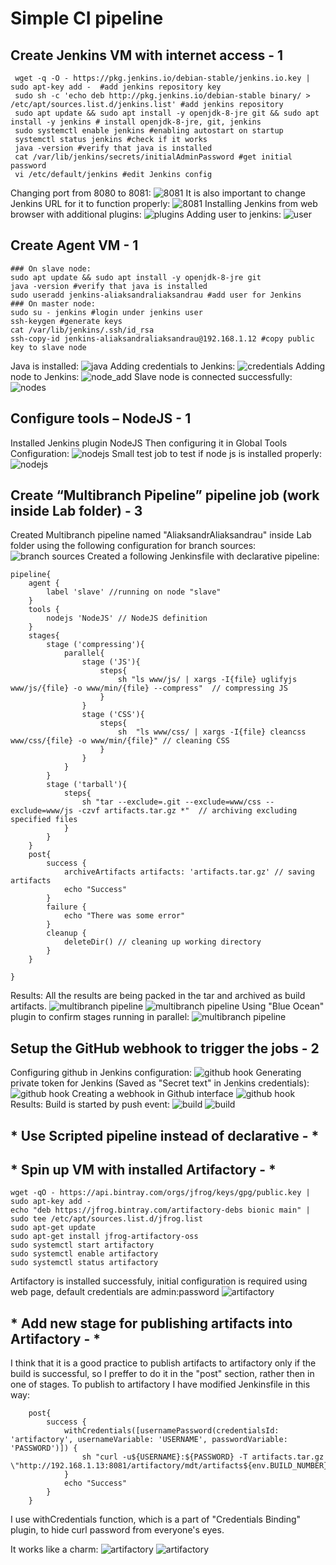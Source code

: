 # Simple CI pipeline
## Create Jenkins VM with internet access - 1
~~~
 wget -q -O - https://pkg.jenkins.io/debian-stable/jenkins.io.key | sudo apt-key add -  #add jenkins repository key
 sudo sh -c 'echo deb http://pkg.jenkins.io/debian-stable binary/ > /etc/apt/sources.list.d/jenkins.list' #add jenkins repository
 sudo apt update && sudo apt install -y openjdk-8-jre git && sudo apt install -y jenkins # install openjdk-8-jre, git, jenkins
 sudo systemctl enable jenkins #enabling autostart on startup 
 systemctl status jenkins #check if it works
 java -version #verify that java is installed
 cat /var/lib/jenkins/secrets/initialAdminPassword #get initial password
 vi /etc/default/jenkins #edit Jenkins config
~~~
Changing port from 8080 to 8081:
![8081](img/j_port.png)
It is also important to change Jenkins URL for it to function properly:
![8081](img/j_location.png)
Installing Jenkins from web browser with additional plugins:
![plugins](img/j_installation.png)
Adding user to jenkins:
![user](img/j_adduser.png)
## Create Agent VM - 1 
~~~
### On slave node:
sudo apt update && sudo apt install -y openjdk-8-jre git
java -version #verify that java is installed
sudo useradd jenkins-aliaksandraliaksandrau #add user for Jenkins
### On master node:
sudo su - jenkins #login under jenkins user
ssh-keygen #generate keys
cat /var/lib/jenkins/.ssh/id_rsa
ssh-copy-id jenkins-aliaksandraliaksandrau@192.168.1.12 #copy public key to slave node
~~~
Java is installed:
![java](img/java-v.png)
Adding credentials to Jenkins:
![credentials](img/j_credentials.png)
Adding node to Jenkins:
![node_add](img/j_node_add.png)
Slave node is connected successfully:
![nodes](img/j_nodes.png)
## Configure tools – NodeJS - 1 
Installed Jenkins plugin NodeJS
Then configuring it in Global Tools Configuration:
![nodejs](img/nodejs.png)
Small test job to test if node js is installed properly:
![nodejs](img/node-v.png)
## Create “Multibranch Pipeline” pipeline job (work inside Lab folder) - 3 
Created Multibranch pipeline named "AliaksandrAliaksandrau" inside Lab folder using the following configuration for branch sources:
![branch sources](img/b_srcs.png)
Created a following Jenkinsfile with declarative pipeline:
```
pipeline{
	agent {
		label 'slave' //running on node "slave"
	}
	tools {
		nodejs 'NodeJS' // NodeJS definition
	}
	stages{
		stage ('compressing'){
			parallel{
				stage ('JS'){
					steps{
	  					sh "ls www/js/ | xargs -I{file} uglifyjs www/js/{file} -o www/min/{file} --compress"  // compressing JS
					} 
   				}
   				stage ('CSS'){
					steps{
						sh  "ls www/css/ | xargs -I{file} cleancss www/css/{file} -o www/min/{file}" // cleaning CSS
					}
   				}
			}
		}
		stage ('tarball'){
			steps{
				sh "tar --exclude=.git --exclude=www/css --exclude=www/js -czvf artifacts.tar.gz *"  // archiving excluding specified files
			}
		}
	}
	post{
		success {
			archiveArtifacts artifacts: 'artifacts.tar.gz' // saving artifacts
			echo "Success"
		}
		failure {
			echo "There was some error"
		} 
		cleanup {
			deleteDir() // cleaning up working directory
		}       
	}

}
```
Results:
All the results are being packed in the tar and archived as build artifacts.
![multibranch pipeline](img/branches.png)
![multibranch pipeline](img/master1.png)
Using "Blue Ocean" plugin to confirm stages running in parallel:
![multibranch pipeline](img/multibranch_graph1.png)
## Setup the GitHub webhook to trigger the jobs - 2 
Configuring github in Jenkins configuration:
![github hook](img/github_s.png)
Generating private token for Jenkins (Saved as "Secret text" in Jenkins credentials):
![github hook](img/github_token.png)
Creating a webhook in Github interface
![github hook](img/github_hook.png)
Results:
Build is started by push event:
![build](img/build_webhook.png)
![build](img/multibranch_event.png)
##  * Use Scripted pipeline instead of declarative - * 


## * Spin up VM with installed Artifactory - *  
```
wget -qO - https://api.bintray.com/orgs/jfrog/keys/gpg/public.key | sudo apt-key add -
echo "deb https://jfrog.bintray.com/artifactory-debs bionic main" | sudo tee /etc/apt/sources.list.d/jfrog.list
sudo apt-get update
sudo apt-get install jfrog-artifactory-oss
sudo systemctl start artifactory
sudo systemctl enable artifactory
sudo systemctl status artifactory
```
Artifactory is installed successfuly, initial configuration is required using web page, default credentials are admin:password
![artifactory](img/artif1.png)
## * Add new stage for publishing artifacts into Artifactory - * 
I think that it is a good practice to publish artifacts to artifactory only if the build is successful, so I preffer to do it in the "post" section, rather then in one of stages. 
To publish to artifactory I have modified Jenkinsfile in this way:
```
	post{
		success {
			withCredentials([usernamePassword(credentialsId: 'artifactory', usernameVariable: 'USERNAME', passwordVariable: 'PASSWORD')]) {
				sh "curl -u${USERNAME}:${PASSWORD} -T artifacts.tar.gz \"http://192.168.1.13:8081/artifactory/mdt/artifacts${env.BUILD_NUMBER}.tar.gz\""
			}
			echo "Success"
		}
    }
```
I use withCredentials function, which is a part of "Credentials Binding" plugin, to hide curl password from everyone's eyes.

It works like a charm:
![artifactory](img/artif_pipe.png)
![artifactory](img/artifactory.png)
